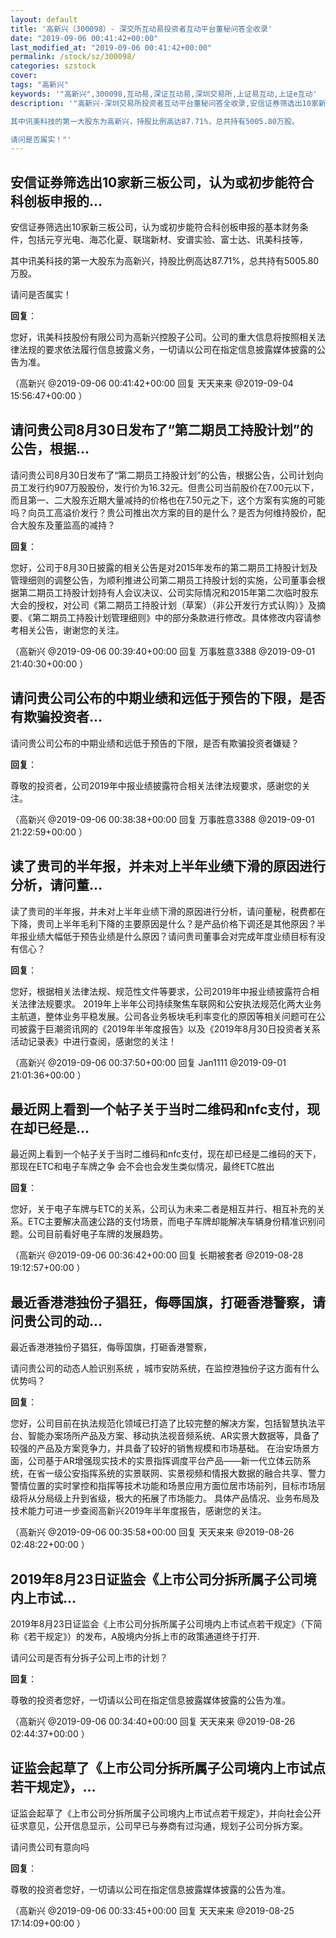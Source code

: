 ```yaml
---
layout: default
title: '高新兴（300098）- 深交所互动易投资者互动平台董秘问答全收录'
date: "2019-09-06 00:41:42+00:00"
last_modified_at: "2019-09-06 00:41:42+00:00"
permalink: /stock/sz/300098/
categories: szstock
cover: 
tags: "高新兴"
keywords: '"高新兴",300098,互动易,深证互动易,深圳交易所,上证易互动,上证e互动'
description: '"高新兴-深圳交易所投资者互动平台董秘问答全收录,安信证券筛选出10家新三板公司，认为或初步能符合科创板申报的基本财务条件，包括元亨光电、海芯化夏、联瑞新材、安谱实验、富士达、讯美科技等，

其中讯美科技的第一大股东为高新兴，持股比例高达87.71%，总共持有5005.80万股。

请问是否属实！"'
---
```


## 安信证券筛选出10家新三板公司，认为或初步能符合科创板申报的...

安信证券筛选出10家新三板公司，认为或初步能符合科创板申报的基本财务条件，包括元亨光电、海芯化夏、联瑞新材、安谱实验、富士达、讯美科技等，

其中讯美科技的第一大股东为高新兴，持股比例高达87.71%，总共持有5005.80万股。

请问是否属实！

**回复**：

您好，讯美科技股份有限公司为高新兴控股子公司。公司的重大信息将按照相关法律法规的要求依法履行信息披露义务，一切请以公司在指定信息披露媒体披露的公告为准。 

（高新兴  @2019-09-06 00:41:42+00:00 回复 天天来来  @2019-09-04 15:56:47+00:00 ）

## 请问贵公司8月30日发布了“第二期员工持股计划”的公告，根据...

请问贵公司8月30日发布了“第二期员工持股计划”的公告，根据公告，公司计划向员工发行约907万股股份，发行价为16.32元。但贵公司当前股价在7.00元以下，而且第一、二大股东近期大量减持的价格也在7.50元之下，这个方案有实施的可能吗？向员工高溢价发行？贵公司推出次方案的目的是什么？是否为何维持股价，配合大股东及董监高的减持？

**回复**：

您好，公司于8月30日披露的相关公告是对2015年发布的第二期员工持股计划及管理细则的调整公告，为顺利推进公司第二期员工持股计划的实施，公司董事会根据第二期员工持股计划持有人会议决议、公司实际情况和2015年第二次临时股东大会的授权，对公司《第二期员工持股计划（草案）（非公开发行方式认购）》及摘要、《第二期员工持股计划管理细则》中的部分条款进行修改。具体修改内容请参考相关公告，谢谢您的关注。 

（高新兴  @2019-09-06 00:39:40+00:00 回复 万事胜意3388  @2019-09-01 21:40:30+00:00 ）

## 请问贵公司公布的中期业绩和远低于预告的下限，是否有欺骗投资者...

请问贵公司公布的中期业绩和远低于预告的下限，是否有欺骗投资者嫌疑？

**回复**：

尊敬的投资者，公司2019年中报业绩披露符合相关法律法规要求，感谢您的关注。 

（高新兴  @2019-09-06 00:38:38+00:00 回复 万事胜意3388  @2019-09-01 21:22:59+00:00 ）

## 读了贵司的半年报，并未对上半年业绩下滑的原因进行分析，请问董...

读了贵司的半年报，并未对上半年业绩下滑的原因进行分析，请问董秘，税费都在下降，贵司上半年毛利下降的主要原因是什么？是产品价格下调还是其他原因？半年报业绩大幅低于预告业绩是什么原因？请问贵司董事会对完成年度业绩目标有没有信心？

**回复**：

您好，根据相关法律法规、规范性文件等要求，公司2019年中报业绩披露符合相关法律法规要求。
2019年上半年公司持续聚焦车联网和公安执法规范化两大业务主航道，整体业务平稳发展。公司各业务板块毛利率变化的原因等相关问题可在公司披露于巨潮资讯网的《2019年半年度报告》以及《2019年8月30日投资者关系活动记录表》中进行查阅，感谢您的关注！ 

（高新兴  @2019-09-06 00:37:50+00:00 回复 Jan1111  @2019-09-01 21:01:36+00:00 ）

## 最近网上看到一个帖子关于当时二维码和nfc支付，现在却已经是...

最近网上看到一个帖子关于当时二维码和nfc支付，现在却已经是二维码的天下，那现在ETC和电子车牌之争 会不会也会发生类似情况，最终ETC胜出

**回复**：

您好，关于电子车牌与ETC的关系，公司认为未来二者是相互并行、相互补充的关系。ETC主要解决高速公路的支付场景，而电子车牌却能解决车辆身份精准识别问题。公司目前看好电子车牌的发展趋势。 

（高新兴  @2019-09-06 00:36:42+00:00 回复 长期被套者  @2019-08-28 19:12:57+00:00 ）

## 最近香港港独份子猖狂，侮辱国旗，打砸香港警察，请问贵公司的动...

最近香港港独份子猖狂，侮辱国旗，打砸香港警察，

请问贵公司的动态人脸识别系统 ，城市安防系统，在监控港独份子这方面有什么优势吗？

**回复**：

您好，公司目前在执法规范化领域已打造了比较完整的解决方案，包括智慧执法平台、智能办案场所产品及方案、移动执法视音频系统、AR实景大数据等，具备了较强的产品及方案竞争力，并具备了较好的销售规模和市场基础。
在治安场景方面，公司基于AR增强现实技术的实景指挥调度平台产品——新一代立体云防系统，在省一级公安指挥系统的实景联网、实景视频和情报大数据的融合共享、警力警情位置的实时掌控和指挥等技术功能和场景应用方面位居市场前列，目标市场层级将从分局级上升到省级，极大的拓展了市场能力。
具体产品情况、业务布局及技术能力可进一步查阅高新兴2019年半年度报告，感谢您的关注。 

（高新兴  @2019-09-06 00:35:58+00:00 回复 天天来来  @2019-08-26 02:48:22+00:00 ）

## 2019年8月23日证监会《上市公司分拆所属子公司境内上市试...

2019年8月23日证监会《上市公司分拆所属子公司境内上市试点若干规定》（下简称《若干规定》）的发布，A股境内分拆上市的政策通道终于打开.

请问公司是否有分拆子公司上市的计划？

**回复**：

尊敬的投资者您好，一切请以公司在指定信息披露媒体披露的公告为准。 

（高新兴  @2019-09-06 00:34:40+00:00 回复 天天来来  @2019-08-26 02:44:37+00:00 ）

## 证监会起草了《上市公司分拆所属子公司境内上市试点若干规定》，...

证监会起草了《上市公司分拆所属子公司境内上市试点若干规定》，并向社会公开征求意见，公开信息显示，公司早已与券商有过沟通，规划子公司分拆方案。

请问贵公司有意向吗

**回复**：

尊敬的投资者您好，一切请以公司在指定信息披露媒体披露的公告为准。 

（高新兴  @2019-09-06 00:33:45+00:00 回复 天天来来  @2019-08-25 17:14:09+00:00 ）

